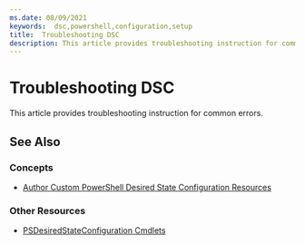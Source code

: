 ```yaml
---
ms.date: 08/09/2021
keywords:  dsc,powershell,configuration,setup
title:  Troubleshooting DSC
description: This article provides troubleshooting instruction for common errors.
---
```

# Troubleshooting DSC

This article provides troubleshooting instruction for common errors.

<!-- TODO: Are there any common errors when using Invoke-DscResource? -->

## See Also

### Concepts

- [Author Custom PowerShell Desired State Configuration Resources](../resources/authoringResource.md)

### Other Resources

- [PSDesiredStateConfiguration Cmdlets](/powershell/module/psdesiredstateconfiguration/)
